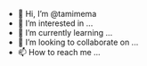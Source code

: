 - 👋 Hi, I’m @tamimema
- 👀 I’m interested in ...
- 🌱 I’m currently learning ...
- 💞️ I’m looking to collaborate on ...
- 📫 How to reach me ...

<!---
tamimema/tamimema is a ✨ special ✨ repository because its `README.md` (this file) appears on your GitHub profile.
You can click the Preview link to take a look at your changes.
--->

